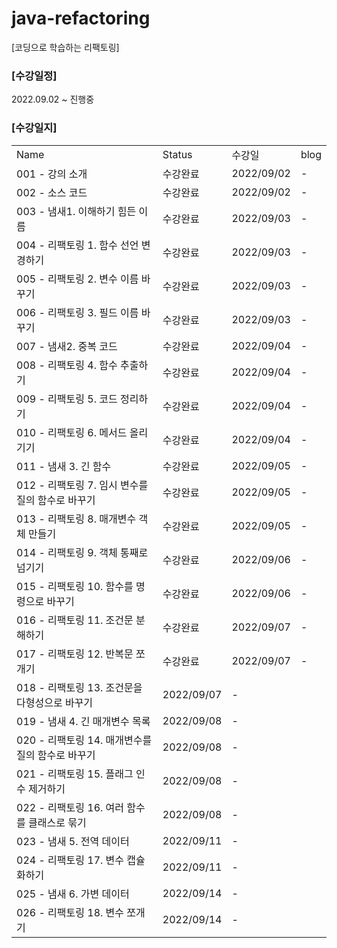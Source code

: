 # java-refactoring
[코딩으로 학습하는 리팩토링]

### [수강일정]
2022.09.02 ~ 진행중
   
### [수강일지]
| | | | |
|-|-|-|-|
|Name|Status|수강일|blog|
|001 - 강의 소개|수강완료|2022/09/02|-|
|002 - 소스 코드|수강완료|2022/09/02|-|
|003 - 냄새1. 이해하기 힘든 이름|수강완료|2022/09/03|-|
|004 - 리팩토링 1. 함수 선언 변경하기|수강완료|2022/09/03|-|
|005 - 리팩토링 2. 변수 이름 바꾸기|수강완료|2022/09/03|-|
|006 - 리팩토링 3. 필드 이름 바꾸기|수강완료|2022/09/03|-|
|007 - 냄새2. 중복 코드|수강완료|2022/09/04|-|
|008 - 리팩토링 4. 함수 추출하기|수강완료|2022/09/04|-|
|009 - 리팩토링 5. 코드 정리하기|수강완료|2022/09/04|-|
|010 - 리팩토링 6. 메서드 올리기기|수강완료|2022/09/04|-|
|011 - 냄새 3. 긴 함수|수강완료|2022/09/05|-|
|012 - 리팩토링 7. 임시 변수를 질의 함수로 바꾸기|수강완료|2022/09/05|-|
|013 - 리팩토링 8. 매개변수 객체 만들기|수강완료|2022/09/05|-|
|014 - 리팩토링 9. 객체 통째로 넘기기|수강완료|2022/09/06|-|
|015 - 리팩토링 10. 함수를 명령으로 바꾸기|수강완료|2022/09/06|-|
|016 - 리팩토링 11. 조건문 분해하기|수강완료|2022/09/07|-|
|017 - 리팩토링 12. 반복문 쪼개기|수강완료|2022/09/07|-|
|018 - 리팩토링 13. 조건문을 다형성으로 바꾸기|2022/09/07|-|
|019 - 냄새 4. 긴 매개변수 목록|2022/09/08|-|
|020 - 리팩토링 14. 매개변수를 질의 함수로 바꾸기|2022/09/08|-|
|021 - 리팩토링 15. 플래그 인수 제거하기|2022/09/08|-|
|022 - 리팩토링 16. 여러 함수를 클래스로 묶기|2022/09/08|-|
|023 - 냄새 5.  전역 데이터|2022/09/11|-|
|024 - 리팩토링 17. 변수 캡슐화하기|2022/09/11|-|
|025 - 냄새 6.  가변 데이터|2022/09/14|-|
|026 - 리팩토링 18. 변수 쪼개기|2022/09/14|-|
